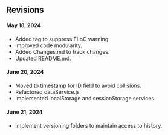 ## Revisions

#### May 18, 2024

- Added tag to suppress FLoC warning.
- Improved code modularity.
- Added Changes.md to track changes.
- Updated README.md.

#### June 20, 2024

- Moved to timestamp for ID field to avoid collisions.
- Refactored dataService.js
- Implemented localStorage and sessionStorage services.

#### June 21, 2024

- Implement versioning folders to maintain access to history.
